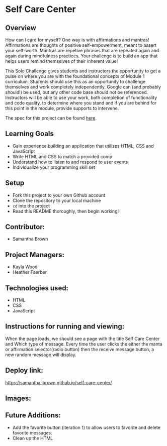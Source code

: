 # Self Care Center
## Overview
How can I care for myself? One way is with affirmations and mantras!
Affirmations are thoughts of positive self-empowerment, meant to assert your self-worth.
Mantras are repetive phrases that are repeated again and again during mindfulness practices. Your challenge is to build an app that helps users remind themselves of their inherent value!

This Solo Challenge gives students and instructors the opportunity to get a pulse on where you are with the foundational concepts of Module 1 curriculum. Students should use this as an opportunity to challenge themselves and work completely independently. Google can (and probably should!) be used, but any other code base should not be referenced. Instructors will be able to use your work, both completion of functionality and code quality, to determine where you stand and if you are behind for this point in the module, provide supports to intervene.

The spec for this project can be found [here](https://frontend.turing.io/projects/module-1/self-care-center.html).

## Learning Goals

- Gain experience building an application that utilizes HTML, CSS and JavaScript
- Write HTML and CSS to match a provided comp
- Understand how to listen to and respond to user events
- Individualize your programming skill set

## Setup

- Fork this project to your own Github account
- Clone the repository to your local machine
- `cd` into the project
- Read this README thoroughly, then begin working!

## Contributor:

* Samantha Brown

## Project Managers:

* Kayla Wood
* Heather Faerber

## Technologies used:
* HTML
* CSS
* JavaScript

## Instructions for running and viewing:
When the page loads, we should see a page with the title Self Care Center and Which type of message.
Every time the user clicks the either the manta or affirmation selector(radio button) then the receive message button, a new random message will display.


## Deploy link:

<https://samantha-brown.github.io/self-care-center/>

## Images:

## Future Additions:
* Add the favorite button (iteration 1) to allow users to favorite and delete favorite messages.
* Clean up the HTML
